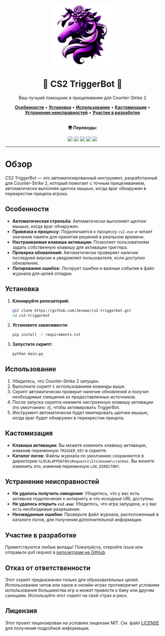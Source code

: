 <div align="center">
   <img src="src/img/icon.png" alt="CS2 TriggerBot" width="200" height="200">
   <h1>🎯 CS2 TriggerBot 🎯</h1>
   <p>Ваш лучший помощник в прицеливании для Counter-Strike 2</p>
   <a href="#особенности"><strong>Особенности</strong></a> •
   <a href="#установка"><strong>Установка</strong></a> •
   <a href="#использование"><strong>Использование</strong></a> •
   <a href="#кастомизация"><strong>Кастомизация</strong></a> •
   <a href="#устранение-неисправностей"><strong>Устранение неисправностей</strong></a> •
   <a href="#участие-в-разработке"><strong>Участие в разработке</strong></a>
   <br><br>
   <p><strong>🌍 Переводы:</strong></p>
   <a href="README.ru.md"><img src="https://img.shields.io/badge/lang-Russian-purple?style=for-the-badge&logo=googletranslate"></a>
   <a href="README.fr.md"><img src="https://img.shields.io/badge/lang-French-purple?style=for-the-badge&logo=googletranslate"></a>
   <a href="README.es.md"><img src="https://img.shields.io/badge/lang-Spanish-purple?style=for-the-badge&logo=googletranslate"></a>
   <a href="README.uk-UA.md"><img src="https://img.shields.io/badge/lang-Ukrainian-purple?style=for-the-badge&logo=googletranslate"></a>
   <a href="README.pl.md"><img src="https://img.shields.io/badge/lang-Polish-purple?style=for-the-badge&logo=googletranslate"></a>
</div>

---

# Обзор
CS2 TriggerBot — это автоматизированный инструмент, разработанный для Counter-Strike 2, который помогает с точным прицеливанием, автоматически выполняя щелчок мышью, когда враг обнаружен в перекрестии прицела игрока.

## Особенности
- **Автоматическая стрельба:** Автоматически выполняет щелчок мышью, когда враг обнаружен.
- **Привязка к процессу:** Подключается к процессу `cs2.exe` и читает значения памяти для принятия решений в реальном времени.
- **Настраиваемая клавиша активации:** Позволяет пользователям задать собственную клавишу для активации триггера.
- **Проверка обновлений:** Автоматически проверяет наличие последней версии и уведомляет пользователя, если доступно обновление.
- **Логирование ошибок:** Логирует ошибки и важные события в файл журнала для целей отладки.

## Установка
1. **Клонируйте репозиторий:**
   ```bash
   git clone https://github.com/Jesewe/cs2-triggerbot.git
   cd cs2-triggerbot
   ```

2. **Установите зависимости:**
   ```bash
   pip install -r requirements.txt
   ```

3. **Запустите скрипт:**
   ```bash
   python main.py
   ```

## Использование
1. Убедитесь, что Counter-Strike 2 запущен.
2. Выполните скрипт с использованием команды выше.
3. Скрипт автоматически проверит наличие обновлений и получит необходимые смещения из предоставленных источников.
4. После запуска скрипта нажмите настроенную клавишу активации (по умолчанию: `X`), чтобы активировать TriggerBot.
5. Инструмент автоматически будет имитировать щелчки мышью, когда враг будет обнаружен в перекрестии прицела.

## Кастомизация
- **Клавиша активации:** Вы можете изменить клавишу активации, изменив переменную `TRIGGER_KEY` в скрипте.
- **Каталог логов:** Файлы журнала по умолчанию сохраняются в директории `%LOCALAPPDATA%\Requests\ItsJesewe\crashes`. Вы можете изменить это, изменив переменную `LOG_DIRECTORY`.

## Устранение неисправностей
- **Не удалось получить смещения:** Убедитесь, что у вас есть активное подключение к интернету и что исходные URL доступны.
- **Не удалось открыть `cs2.exe`:** Убедитесь, что игра запущена, и у вас есть необходимые разрешения.
- **Неожиданные ошибки:** Проверьте файл журнала, расположенный в каталоге логов, для получения дополнительной информации.

## Участие в разработке
Приветствуются любые вклады! Пожалуйста, откройте issue или отправьте pull request в [репозитории на GitHub](https://github.com/Jesewe/cs2-triggerbot).

## Отказ от ответственности
Этот скрипт предназначен только для образовательных целей. Использование читов или хаков в онлайн-играх противоречит условиям использования большинства игр и может привести к бану или другим санкциям. Используйте этот скрипт на свой страх и риск.

## Лицензия
Этот проект лицензирован на условиях лицензии MIT. См. файл [LICENSE](LICENSE) для получения подробной информации.